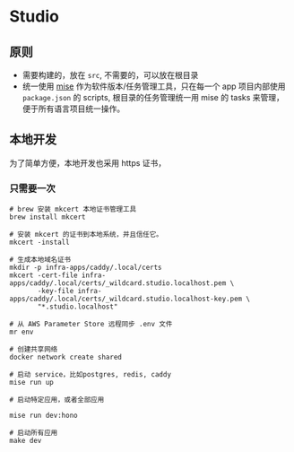 # Studio

## 原则


- 需要构建的，放在 `src`, 不需要的，可以放在根目录
- 统一使用 [mise](https://mise.dev) 作为软件版本/任务管理工具，只在每一个 app 项目内部使用 `package.json` 的 scripts, 根目录的任务管理统一用 mise 的 tasks 来管理，便于所有语言项目统一操作。


## 本地开发


为了简单方便，本地开发也采用 https 证书，


### 只需要一次

```
# brew 安装 mkcert 本地证书管理工具
brew install mkcert

# 安装 mkcert 的证书到本地系统，并且信任它。
mkcert -install

# 生成本地域名证书
mkdir -p infra-apps/caddy/.local/certs
mkcert -cert-file infra-apps/caddy/.local/certs/_wildcard.studio.localhost.pem \
       -key-file infra-apps/caddy/.local/certs/_wildcard.studio.localhost-key.pem \
       "*.studio.localhost"

# 从 AWS Parameter Store 远程同步 .env 文件
mr env

# 创建共享网络
docker network create shared

# 启动 service，比如postgres, redis, caddy
mise run up

# 启动特定应用，或者全部应用

mise run dev:hono

# 启动所有应用
make dev

```

